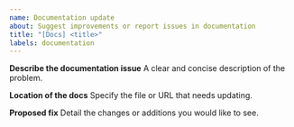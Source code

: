 ```yaml
---
name: Documentation update
about: Suggest improvements or report issues in documentation
title: "[Docs] <title>"
labels: documentation
---
```


**Describe the documentation issue**
A clear and concise description of the problem.

**Location of the docs**
Specify the file or URL that needs updating.

**Proposed fix**
Detail the changes or additions you would like to see.

